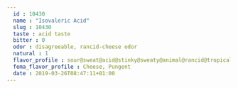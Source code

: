 ```yaml
---
  id : 10430
  name : "Isovaleric Acid"
  slug : 10430
  taste : acid taste
  bitter : 0
  odor : disagreeable, rancid-cheese odor
  natural : 1
  flavor_profile : sour@sweat@acid@stinky@sweaty@animal@rancid@tropical@feet@cheese
  fema_flavor_profile : Cheese, Pungent
  date : 2019-03-26T08:47:11+01:00
---
```



